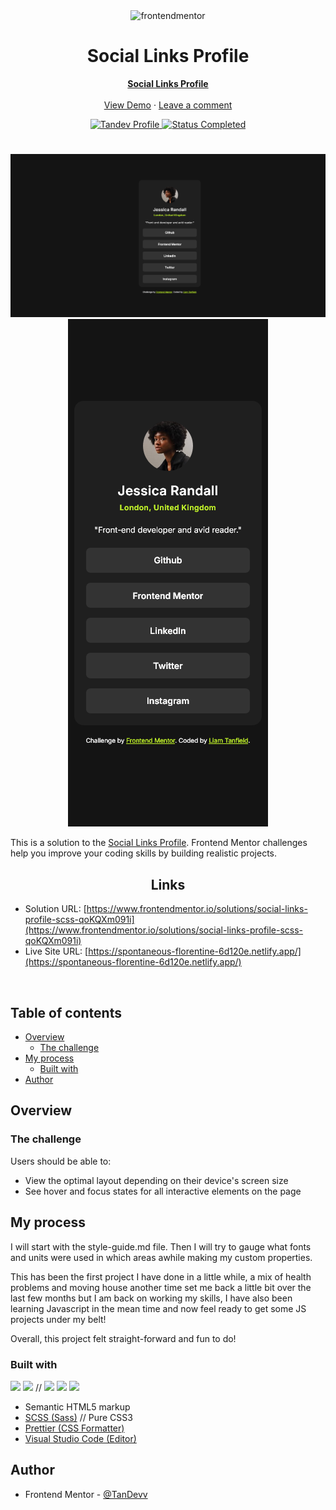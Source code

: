 <div align="center">

  <img src="https://www.frontendmentor.io/static/images/logo-mobile.svg" alt="frontendmentor" width="80">

  <h1 align="center">Social Links Profile</h1>
  <p align="center">
    <a href="https://www.frontendmentor.io/challenges/social-links-profile-UG32l9m6dQ"><strong>Social Links Profile</strong></a>
    <br />
    <br />
    <a href="https://spontaneous-florentine-6d120e.netlify.app/">View Demo</a>
    ·
    <a href="https://www.frontendmentor.io/solutions/social-links-profile-scss-qoKQXm091i" target="_blank">Leave a comment</a> 
  </p>
</div>

<!-- Badges -->
<div align="center">
  <!-- Profile -->
  <a href="https://www.frontendmentor.io/profile/TanDevv">
  <img src="https://img.shields.io/badge/LIAM_%7C_Tandev-FFE5B4?style=for-the-badge&logo=Frontend+Mentor&logoColor=%233F54A3" alt="Tandev Profile">
  </a>
  <!-- Status -->
    <a href="#">    
    <img src="https://img.shields.io/badge/Status-Completed-brightgreen?style=for-the-badge" alt="Status Completed">
  </a>

</div>

#

<div align="center">

![](design/desktop-finished.png)
![](design/mobile-finished.png)

</div>

This is a solution to the [Social Links Profile](https://www.frontendmentor.io/challenges/social-links-profile-UG32l9m6dQ). Frontend Mentor challenges help you improve your coding skills by building realistic projects.

<h2 align="center">Links</h2>

- Solution URL: [https://www.frontendmentor.io/solutions/social-links-profile-scss-qoKQXm091i](https://www.frontendmentor.io/solutions/social-links-profile-scss-qoKQXm091i)
- Live Site URL: [https://spontaneous-florentine-6d120e.netlify.app/](https://spontaneous-florentine-6d120e.netlify.app/)

<br>

## Table of contents

- [Overview](#overview)
  - [The challenge](#the-challenge)
- [My process](#my-process)
  - [Built with](#built-with)
- [Author](#author)

## Overview

### The challenge

Users should be able to:

- View the optimal layout depending on their device's screen size
- See hover and focus states for all interactive elements on the page

## My process

I will start with the style-guide.md file. Then I will try to gauge what fonts and units were used in which areas awhile making my custom properties.

This has been the first project I have done in a little while, a mix of health problems and moving house another time set me back a little bit over the last few months but I am back on working my skills, I have also been learning Javascript in the mean time and now feel ready to get some JS projects under my belt! 

Overall, this project felt straight-forward and fun to do!

### Built with

<!-- Badges -->

![](https://img.shields.io/badge/HTML5-E34F26?style=for-the-badge&logo=html5&logoColor=white)
![](https://img.shields.io/badge/SCSS-blue?style=for-the-badge&logo=Sass) // ![](https://img.shields.io/badge/CSS3-1572B6?style=for-the-badge&logo=css3&logoColor=white)
![](https://img.shields.io/badge/Prettier-F7B93E?style=for-the-badge&logo=Prettier&logoColor=white)
![](https://img.shields.io/badge/VS_Code-007ACC?style=for-the-badge&logo=visual-studio-code)

- Semantic HTML5 markup
- [SCSS (Sass)](https://sass-lang.com/) // Pure CSS3
- [Prettier (CSS Formatter)](https://prettier.io/)
- [Visual Studio Code (Editor)](https://code.visualstudio.com/)

## Author

- Frontend Mentor - [@TanDevv](https://www.frontendmentor.io/profile/TanDevv)
